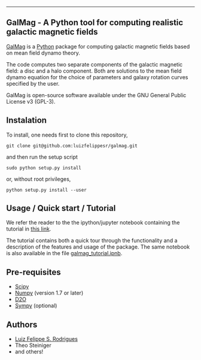 ---------------------------------------------------------------------------
 GalMag - A Python tool for computing realistic galactic magnetic fields
---------------------------------------------------------------------------

[GalMag](http://www.mas.ncl.ac.uk/~nlfsr/galmag) is a
[Python](http://www.python.org)  package for computing galactic magnetic
fields based on mean field dynamo theory.

The code computes two separate components of the galactic magnetic
field: a disc and a halo component. Both are solutions to the mean field
dynamo equation for the choice of parameters and galaxy rotation curves
specified by the user.

GalMag is open-source software available under the GNU General Public License v3 (GPL-3).

## Instalation ##

To install, one needs first to clone this repository,

```git clone git@github.com:luizfelippesr/galmag.git```

and then run the setup script

```sudo python setup.py install```

or, without root privileges,

```python setup.py install --user```


## Usage / Quick start / Tutorial ##

We refer the reader to the the ipython/jupyter notebook containing 
the tutorial in 
[this link](http://nbviewer.jupyter.org/url/www.mas.ncl.ac.uk/%7Enlfsr/galmag/galmag_tutorial.ipynb).

The tutorial contains both a quick tour through the functionality and a 
description of the features and usage of the package. The same notebook 
is also available in the file 
[galmag_tutorial.ipnb](galmag_tutorial.ipynb).



## Pre-requisites ##

- [Scipy](http://www.scipy.org/scipylib/index.html)
- [Numpy](http://www.numpy.org) (version 1.7 or later)
- [D2O](https://gitlab.mpcdf.mpg.de/ift/D2O/tree/master)
- [Sympy](http://www.sympy.org/en/index.html) (optional)


## Authors ##

- [Luiz Felippe S. Rodrigues](http://www.mas.ncl.ac.uk/~nlfsr/)
- Theo Steiniger
- and others!
